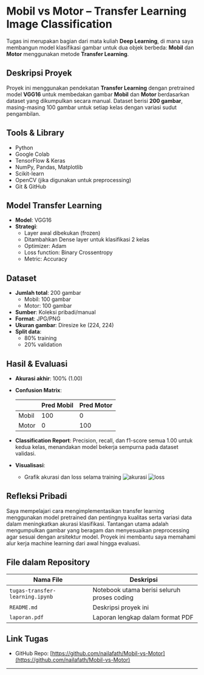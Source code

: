 # Mobil vs Motor – Transfer Learning Image Classification

Tugas ini merupakan bagian dari mata kuliah **Deep Learning**, di mana saya membangun model klasifikasi gambar untuk dua objek berbeda: **Mobil** dan **Motor** menggunakan metode **Transfer Learning**.

## Deskripsi Proyek

Proyek ini menggunakan pendekatan **Transfer Learning** dengan pretrained model **VGG16** untuk membedakan gambar **Mobil** dan **Motor** berdasarkan dataset yang dikumpulkan secara manual. Dataset berisi **200 gambar**, masing-masing 100 gambar untuk setiap kelas dengan variasi sudut pengambilan.

## Tools & Library

- Python
- Google Colab
- TensorFlow & Keras
- NumPy, Pandas, Matplotlib
- Scikit-learn
- OpenCV (jika digunakan untuk preprocessing)
- Git & GitHub

## Model Transfer Learning

- **Model**: VGG16
- **Strategi**:
  - Layer awal dibekukan (frozen)
  - Ditambahkan Dense layer untuk klasifikasi 2 kelas
  - Optimizer: Adam
  - Loss function: Binary Crossentropy
  - Metric: Accuracy

## Dataset

- **Jumlah total**: 200 gambar
  - Mobil: 100 gambar
  - Motor: 100 gambar
- **Sumber**: Koleksi pribadi/manual
- **Format**: JPG/PNG
- **Ukuran gambar**: Diresize ke (224, 224)
- **Split data**:
  - 80% training
  - 20% validation

## Hasil & Evaluasi

- **Akurasi akhir**: 100% (1.00)
- **Confusion Matrix**:

  |        | Pred Mobil | Pred Motor |
  |--------|------------|------------|
  | Mobil  | 100        | 0          |
  | Motor  | 0          | 100        |

- **Classification Report**: Precision, recall, dan f1-score semua 1.00 untuk kedua kelas, menandakan model bekerja sempurna pada dataset validasi.
- **Visualisasi**:
  - Grafik akurasi dan loss selama training
    ![akurasi](https://github.com/user-attachments/assets/382f6e7a-03eb-441c-a0d5-719ec91b6115)
    ![loss](https://github.com/user-attachments/assets/82921f3a-0604-43a5-aa54-d15954f0760f)

## Refleksi Pribadi

Saya mempelajari cara mengimplementasikan transfer learning menggunakan model pretrained dan pentingnya kualitas serta variasi data dalam meningkatkan akurasi klasifikasi. Tantangan utama adalah mengumpulkan gambar yang beragam dan menyesuaikan preprocessing agar sesuai dengan arsitektur model. Proyek ini membantu saya memahami alur kerja machine learning dari awal hingga evaluasi.

## File dalam Repository

| Nama File        | Deskripsi                                    |
|------------------|----------------------------------------------|
| `tugas-transfer-learning.ipynb` | Notebook utama berisi seluruh proses coding |
| `README.md`       | Deskripsi proyek ini                        |
| `laporan.pdf`     | Laporan lengkap dalam format PDF            |

## Link Tugas

- GitHub Repo: [https://github.com/nailafath/Mobil-vs-Motor](https://github.com/nailafath/Mobil-vs-Motor)

---
